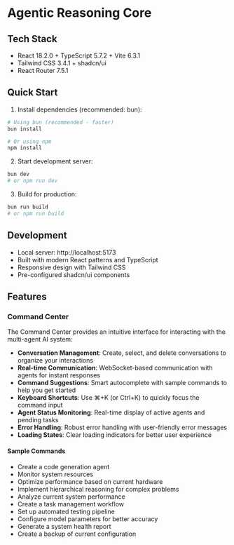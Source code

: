 # Agentic Reasoning Core

## Tech Stack
- React 18.2.0 + TypeScript 5.7.2 + Vite 6.3.1
- Tailwind CSS 3.4.1 + shadcn/ui
- React Router 7.5.1

## Quick Start

1. Install dependencies (recommended: bun):
```bash
# Using bun (recommended - faster)
bun install

# Or using npm
npm install
```

2. Start development server:
```bash
bun dev
# or npm run dev
```

3. Build for production:
```bash
bun run build
# or npm run build
```

## Development
- Local server: http://localhost:5173
- Built with modern React patterns and TypeScript
- Responsive design with Tailwind CSS
- Pre-configured shadcn/ui components

## Features

### Command Center
The Command Center provides an intuitive interface for interacting with the multi-agent AI system:

- **Conversation Management**: Create, select, and delete conversations to organize your interactions
- **Real-time Communication**: WebSocket-based communication with agents for instant responses
- **Command Suggestions**: Smart autocomplete with sample commands to help you get started
- **Keyboard Shortcuts**: Use ⌘+K (or Ctrl+K) to quickly focus the command input
- **Agent Status Monitoring**: Real-time display of active agents and pending tasks
- **Error Handling**: Robust error handling with user-friendly error messages
- **Loading States**: Clear loading indicators for better user experience

#### Sample Commands
- Create a code generation agent
- Monitor system resources
- Optimize performance based on current hardware
- Implement hierarchical reasoning for complex problems
- Analyze current system performance
- Create a task management workflow
- Set up automated testing pipeline
- Configure model parameters for better accuracy
- Generate a system health report
- Create a backup of current configuration
